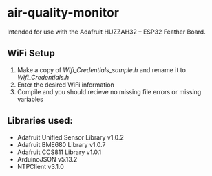 # air-quality-monitor

Intended for use with the Adafruit HUZZAH32 – ESP32 Feather Board.

## WiFi Setup

1. Make a copy of *Wifi_Credentials_sample.h* and rename it to *Wifi_Credentials.h*
2. Enter the desired WiFi information
3. Compile and you should recieve no missing file errors or missing variables

## Libraries used:

* Adafruit Unified Sensor Library v1.0.2
* Adafruit BME680 Library v1.0.7
* Adafruit CCS811 Library v1.0.1
* ArduinoJSON v5.13.2
* NTPClient v3.1.0